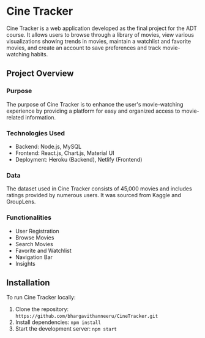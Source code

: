 # Cine Tracker



Cine Tracker is a web application developed as the final project for the ADT course. It allows users to browse through a library of movies, view various visualizations showing trends in movies, maintain a watchlist and favorite movies, and create an account to save preferences and track movie-watching habits.

## Project Overview

### Purpose
The purpose of Cine Tracker is to enhance the user's movie-watching experience by providing a platform for easy and organized access to movie-related information.

### Technologies Used
- Backend: Node.js, MySQL
- Frontend: React.js, Chart.js, Material UI
- Deployment: Heroku (Backend), Netlify (Frontend)

### Data
The dataset used in Cine Tracker consists of 45,000 movies and includes ratings provided by numerous users. It was sourced from Kaggle and GroupLens.

### Functionalities
- User Registration
- Browse Movies
- Search Movies
- Favorite and Watchlist
- Navigation Bar
- Insights


## Installation
To run Cine Tracker locally:
1. Clone the repository: `https://github.com/bhargavithanneeru/CineTracker.git`
2. Install dependencies: `npm install`
3. Start the development server: `npm start`


